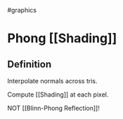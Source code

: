 
#graphics 

# Phong [[Shading]]

## Definition

Interpolate normals across tris.

Compute [[Shading]] at each pixel.

NOT [[Blinn-Phong Reflection]]!
